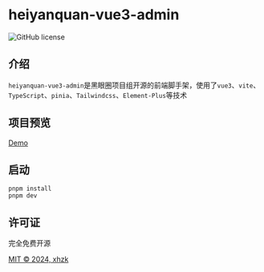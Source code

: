 <h1>heiyanquan-vue3-admin</h1>

![GitHub license](https://img.shields.io/github/license/xhzk/heiyanquan-vue3-admin?style=flat)

## 介绍

`heiyanquan-vue3-admin`是黑眼圈项目组开源的前端脚手架，使用了`vue3`、`vite`、`TypeScript`、`pinia`、`Tailwindcss`、`Element-Plus`等技术

##  项目预览

[Demo](https://xhzk.github.io/heiyanquan-vue3-admin/)

## 启动

```
pnpm install
pnpm dev
```

## 许可证

完全免费开源

[MIT © 2024, xhzk](./LICENSE)

